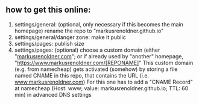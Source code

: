 



## how to get this online:

1. settings/general: (optional, only necessary if this becomes the main homepage) rename the repo to "markusrenoldner.github.io" 
2. settings/general/danger zone: make it public
3. settings/pages: publish size
4. settings/pages: (optional) choose a custom domain (either "[markusrenoldner.com](https://www.markusrenoldner.com/)"; or if already used by "another" homepage, "https://www.markusrenoldner.com/[REPONAME]"
This custom domain (e.g. from namecheap) gets activated (somehow) by storing a file named CNAME in this repo, that contains the URL (i.e. www.markusrenoldner.com)
For this one has to add a "CNAME Record" at namecheap (Host: www; value: markusrenoldner.github.io; TTL: 60 min) in advanced DNS settings



